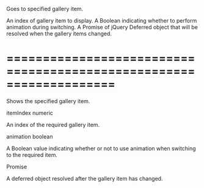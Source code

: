 <!--**
/*-------------------------------------------
    Auto-generated file. Do not modify.
-------------------------------------------

**-->
<!--d-->
Goes to specified gallery item.
<!--/d-->
<!--p1d-->An index of gallery item to display.<!--/p1d-->
<!--p2d-->A Boolean indicating whether to perform animation during switching.<!--/p2d-->
<!--rd-->A Promise of jQuery Deferred object that will be resolved when the gallery items changed.<!--/rd-->
===================================================================
===================================================================

<!--shortDescription-->
Shows the specified gallery item.
<!--/shortDescription-->

<!--paramName1-->itemIndex<!--/paramName1-->
<!--paramType1-->numeric<!--/paramType1-->
<!--paramDescription1-->
An index of the required gallery item.
<!--/paramDescription1-->

<!--paramName2-->animation<!--/paramName2-->
<!--paramType2-->boolean<!--/paramType2-->
<!--paramDescription2-->
A Boolean value indicating whether or not to use animation when switching to the required item.
<!--/paramDescription2-->

<!--returnType-->Promise<!--/returnType-->
<!--returnDescription-->
A deferred object resolved after the gallery item has changed.
<!--/returnDescription-->

<!--fullDescription-->

<!--/fullDescription-->